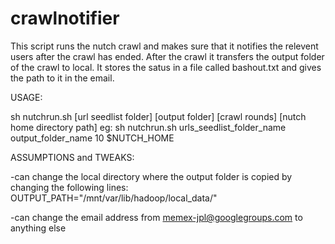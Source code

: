 # crawlnotifier

This script runs the nutch crawl and makes sure that it notifies the relevent users after the crawl has ended.
After the crawl it transfers the output folder of the crawl to local. It stores the satus in a file called bashout.txt and 
gives the path to it in the email.

USAGE:

sh nutchrun.sh [url seedlist folder] [output folder] [crawl rounds] [nutch home directory path]
eg:
sh nutchrun.sh urls_seedlist_folder_name output_folder_name 10 $NUTCH_HOME


ASSUMPTIONS and TWEAKS:

-can change the local directory where the output folder is copied by changing the following lines:
  OUTPUT_PATH="/mnt/var/lib/hadoop/local_data/"
  
-can change the email address from memex-jpl@googlegroups.com to anything else


